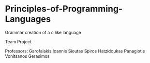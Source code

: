 # Principles-of-Programming-Languages

Grammar creation of a c like language

Team Project

Professors: Garofalakis Ioannis
            Sioutas Spiros
            Hatzidoukas Panagiotis
            Vonitsanos Gerasimos
